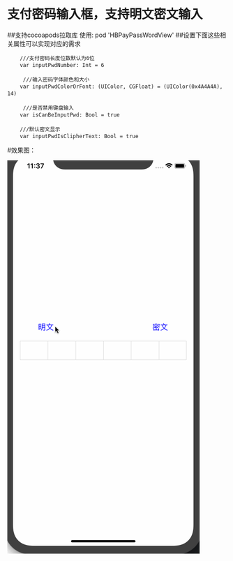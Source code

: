 # 支付密码输入框，支持明文密文输入

##支持cocoapods拉取库 使用: pod 'HBPayPassWordView'
##设置下面这些相关属性可以实现对应的需求
```
    ///支付密码长度位数默认为6位
    var inputPwdNumber: Int = 6
    
     ///输入密码字体颜色和大小
    var inputPwdColorOrFont: (UIColor, CGFloat) = (UIColor(0x4A4A4A), 14)

     ///是否禁用键盘输入
    var isCanBeInputPwd: Bool = true
    
    ///默认密文显示
    var inputPwdIsClipherText: Bool = true
```

#效果图：




![Image](demogif/1.gif)
